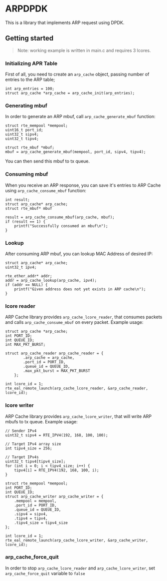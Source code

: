 # ARPDPDK

This is a library that implements ARP request using DPDK.

## Getting started

> Note: working example is written in main.c and requires 3 lcores.

### Initializing APR Table

First of all, you need to create an `arp_cache` object, passing number of entries
to the ARP table;
```
int arp_entries = 100;
struct arp_cache *arp_cache = arp_cache_init(arp_entries);
```

### Generating mbuf

In order to generate an ARP mbuf, call `arp_cache_generate_mbuf` function:

```
struct rte_mempool *mempool;
uint16_t port_id;
uint32_t sipv4;
uint32_t tipv4;

struct rte_mbuf *mbuf;
mbuf = arp_cache_generate_mbuf(mempool, port_id, sipv4, tipv4);
```

You can then send this mbuf to tx queue.

### Consuming mbuf

When you receive an ARP response, you can save it's entries to ARP Cache using `arp_cache_consume_mbuf` function:

```
int result;
struct arp_cache* arp_cache;
struct rte_mbuf* mbuf

result = arp_cache_consume_mbuf(arp_cache, mbuf);
if (result == 1) {
    printf("Successfully consumed an mbuf\n");
}
```

### Lookup

After consuming ARP mbuf, you can lookup MAC Address of desired IP:

```
struct arp_cache* arp_cache;
uint32_t ipv4;

rte_ether_addr* addr;
addr = arp_cache_lookup(arp_cache, ipv4);
if (addr == NULL) {
    printf("Given address does not yet exists in ARP cache\n");
}
```

### lcore reader

ARP Cache library provides `arp_cache_lcore_reader`, that consumes packets and 
calls `arp_cache_consume_mbuf` on every packet. Example usage:

```
struct arp_cache *arp_cache;
int PORT_ID;
int QUEUE_ID;
int MAX_PKT_BURST;

struct arp_cache_reader arp_cache_reader = {
        .arp_cache = arp_cache,
        .port_id = PORT_ID,
        .queue_id = QUEUE_ID,
        .max_pkt_burst = MAX_PKT_BURST
    };

int lcore_id = 1;
rte_eal_remote_launch(arp_cache_lcore_reader, &arp_cache_reader, lcore_id); 
```


### lcore writer

ARP Cache library provides `arp_cache_lcore_writer`, that will write ARP mbufs 
to tx queue. Example usage:

```
// Sender IPv4
uint32_t sipv4 = RTE_IPV4(192, 168, 100, 100);

// Target IPv4 array size
int tipv4_size = 256;

// Target IPv4s
uint32_t tipv4[tipv4_size];
for (int i = 0; i < tipv4_size; i++) {
    tipv4[i] = RTE_IPV4(192, 168, 100, i);
}

struct rte_mempool *mempool;
int PORT_ID;
int QUEUE_ID;
struct arp_cache_writer arp_cache_writer = {
    .mempool = mempool,
    .port_id = PORT_ID,
    .queue_id = QUEUE_ID,
    .sipv4 = sipv4,
    .tipv4 = tipv4,
    .tipv4_size = tipv4_size
};

int lcore_id = 1;
rte_eal_remote_launch(arp_cache_lcore_writer, &arp_cache_writer, lcore_id);
```

### arp_cache_force_quit

In order to stop `arp_cache_lcore_reader` and `arp_cache_lcore_writer`, set `arp_cache_force_quit` variable to `false`
